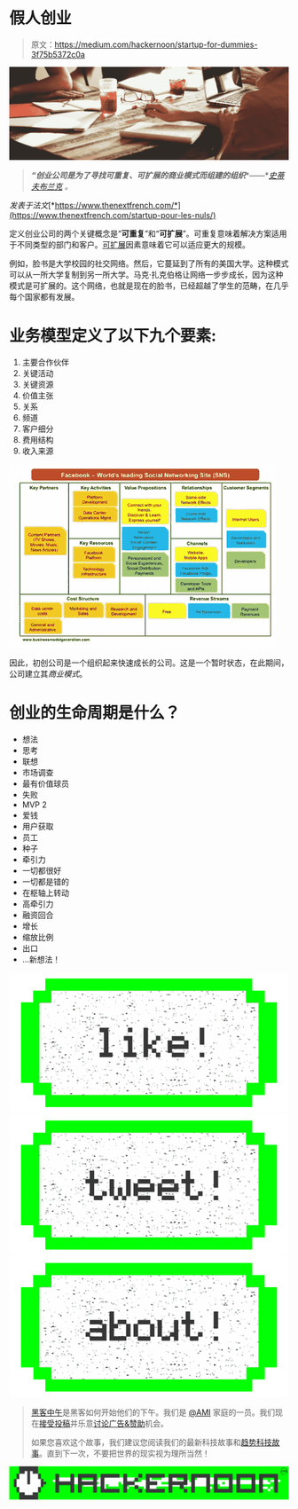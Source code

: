 # 假人创业

> 原文：<https://medium.com/hackernoon/startup-for-dummies-3f75b5372c0a>

![](img/9fd2a0c3022062585c04d22418e49959.png)

> ***“创业公司是为了寻找可重复、可扩展的商业模式而组建的组织****——*[*史蒂夫布兰克*](https://hackernoon.com/@sgblank) *。*

*发表于法文*[*https://www.thenextfrench.com/*](https://www.thenextfrench.com/startup-pour-les-nuls/)

定义创业公司的两个关键概念是“**可重复**”和“**可扩展**”。可重复意味着解决方案适用于不同类型的部门和客户。[可扩展](https://hackernoon.com/tagged/scalable)因素意味着它可以适应更大的规模。

例如，脸书是大学校园的社交网络。然后，它蔓延到了所有的美国大学。这种模式可以从一所大学复制到另一所大学。马克·扎克伯格让网络一步步成长，因为这种模式是可扩展的。这个网络，也就是现在的脸书，已经超越了学生的范畴，在几乎每个国家都有发展。

# 业务模型定义了以下九个要素:

1.  主要合作伙伴
2.  关键活动
3.  关键资源
4.  价值主张
5.  关系
6.  频道
7.  客户细分
8.  费用结构
9.  收入来源

![](img/e995efe0e7406e8e7bf677d2ed596a37.png)

因此，初创公司是一个组织起来快速成长的公司。这是一个暂时状态，在此期间，公司建立其*商业模式*。

# 创业的生命周期是什么？

*   想法
*   思考
*   联想
*   市场调查
*   最有价值球员
*   失败
*   MVP 2
*   爱钱
*   用户获取
*   员工
*   种子
*   牵引力
*   一切都很好
*   一切都是错的
*   在枢轴上转动
*   高牵引力
*   融资回合
*   增长
*   缩放比例
*   出口
*   …新想法！

[![](img/50ef4044ecd4e250b5d50f368b775d38.png)](http://bit.ly/HackernoonFB)[![](img/979d9a46439d5aebbdcdca574e21dc81.png)](https://goo.gl/k7XYbx)[![](img/2930ba6bd2c12218fdbbf7e02c8746ff.png)](https://goo.gl/4ofytp)

> [黑客中午](http://bit.ly/Hackernoon)是黑客如何开始他们的下午。我们是 [@AMI](http://bit.ly/atAMIatAMI) 家庭的一员。我们现在[接受投稿](http://bit.ly/hackernoonsubmission)并乐意[讨论广告&赞助](mailto:partners@amipublications.com)机会。
> 
> 如果您喜欢这个故事，我们建议您阅读我们的最新科技故事和[趋势科技故事](https://hackernoon.com/trending)。直到下一次，不要把世界的现实视为理所当然！

![](img/be0ca55ba73a573dce11effb2ee80d56.png)